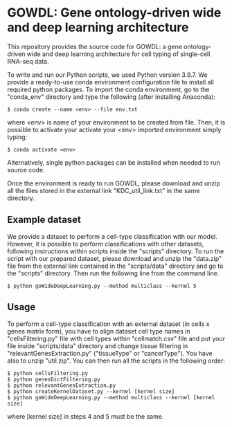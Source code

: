 # GOWDL: Gene ontology-driven wide and deep learning architecture

This repository provides the source code for GOWDL: a gene ontology-driven wide and deep learning architecture for cell typing of single-cell RNA-seq data.

To write and run our Python scripts, we used Python version 3.9.7. We provide a ready-to-use conda environment configuration file to install all required python packages. To import the conda environment, go to the "conda_env" directory and type the following (after installing Anaconda):

```
$ conda create --name <env> --file env.txt
```

where \<env\> is name of your environment to be created from file. Then, it is possible to activate your activate your \<env\> imported environment simply typing:

```
$ conda activate <env>
```

Alternatively, single python packages can be installed when needed to run source code. 

Once the environment is ready to run GOWDL, please download and unzip all the files stored in the external link "KDC_util_link.txt" in the same directory.


## Example dataset

We provide a dataset to perform a cell-type classification with our model. However, it is possible to perform classifications with other datasets, following instructions within scripts inside the "scripts" directory. 
To run the script with our prepared dataset, please download and unzip the "data.zip" file from the external link contained in the "scripts/data" directory and go to the "scripts" directory. Then run the following line from the command line.

```
$ python goWideDeepLearning.py --method multiclass --kernel 5
```

## Usage

To perform a cell-type classification with an external dataset (in cells x genes matrix form), you have to align dataset cell type names in "cellsFiltering.py" file
with cell types within "cellmatch.csv" file and put your file inside "scripts/data" directory and change tissue filtering in "relevantGenesExtraction.py" ("tissueType"
or "cancerType"). You have also to unzip "util.zip". You can then run all the scripts in the following order:

```
$ python cellsFiltering.py
$ python genesDictFiltering.py
$ python relevantGenesExtraction.py
$ python createKernelDataset.py --kernel [kernel size]
$ python goWideDeepLearning.py --method multiclass --kernel [kernel size]
```

where [kernel size] in steps 4 and 5 must be the same.
